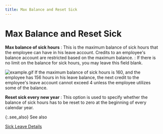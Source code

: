```yaml
---
title: Max Balance and Reset Sick
---
```


# Max Balance and Reset Sick


**Max balance of sick hours**
: This is the maximum balance of sick hours that the employee can have in his leave account. Credits to an employee's balance account are restricted based on the maximum balance.
: If there is no limit on the balance for sick hours, you may leave this field blank.


![example.gif]({{site.prl_baseurl}}/img/example.gif)  If the maximum balance of sick hours is 160, and the employee has 156 hours in his leave balance, the next credit to the employee's leave account cannot exceed 4 unless the employee utilizes some of the balance.


**Reset sick every new year**
: This option is used to specify whether the balance of sick hours has to be reset to zero at the beginning of every calendar year.


{:.see_also}
See also


[Sick Leave Details]({{site.prl_baseurl}}/misc/sick_leave_details_2.html)
